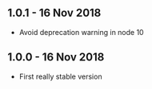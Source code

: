 ## 1.0.1 - 16 Nov 2018

- Avoid deprecation warning in node 10


## 1.0.0 - 16 Nov 2018

- First really stable version

